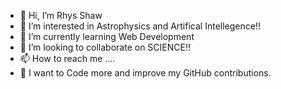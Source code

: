 - 👋 Hi, I’m Rhys Shaw
- 👀 I’m interested in Astrophysics and Artifical Intellegence!!
- 🌱 I’m currently learning Web Development
- 💞️ I’m looking to collaborate on SCIENCE!!
- 📫 How to reach me ....
- 🥅 I want to Code more and improve my GitHub contributions.
<!---
RhysAlfShaw/RhysAlfShaw is a ✨ special ✨ repository because its `README.md` (this file) appears on your GitHub profile.
You can click the Preview link to take a look at your changes.
--->
